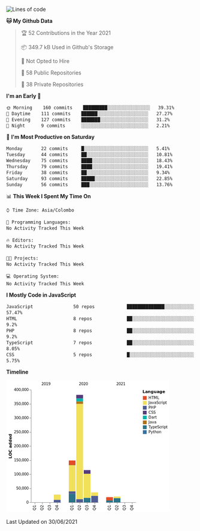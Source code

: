 
<!--START_SECTION:waka-->
![Lines of code](https://img.shields.io/badge/From%20Hello%20World%20I%27ve%20Written-753271%20lines%20of%20code-blue)

**🐱 My Github Data** 

> 🏆 52 Contributions in the Year 2021
 > 
> 📦 349.7 kB Used in Github's Storage 
 > 
> 🚫 Not Opted to Hire
 > 
> 📜 58 Public Repositories 
 > 
> 🔑 38 Private Repositories  
 > 
**I'm an Early 🐤** 

```text
🌞 Morning    160 commits    █████████░░░░░░░░░░░░░░░░   39.31% 
🌆 Daytime    111 commits    ██████░░░░░░░░░░░░░░░░░░░   27.27% 
🌃 Evening    127 commits    ███████░░░░░░░░░░░░░░░░░░   31.2% 
🌙 Night      9 commits      ░░░░░░░░░░░░░░░░░░░░░░░░░   2.21%

```
📅 **I'm Most Productive on Saturday** 

```text
Monday       22 commits     █░░░░░░░░░░░░░░░░░░░░░░░░   5.41% 
Tuesday      44 commits     ██░░░░░░░░░░░░░░░░░░░░░░░   10.81% 
Wednesday    75 commits     ████░░░░░░░░░░░░░░░░░░░░░   18.43% 
Thursday     79 commits     ████░░░░░░░░░░░░░░░░░░░░░   19.41% 
Friday       38 commits     ██░░░░░░░░░░░░░░░░░░░░░░░   9.34% 
Saturday     93 commits     █████░░░░░░░░░░░░░░░░░░░░   22.85% 
Sunday       56 commits     ███░░░░░░░░░░░░░░░░░░░░░░   13.76%

```


📊 **This Week I Spent My Time On** 

```text
⌚︎ Time Zone: Asia/Colombo

💬 Programming Languages: 
No Activity Tracked This Week

🔥 Editors: 
No Activity Tracked This Week

🐱‍💻 Projects: 
No Activity Tracked This Week

💻 Operating System: 
No Activity Tracked This Week

```

**I Mostly Code in JavaScript** 

```text
JavaScript               50 repos            ██████████████░░░░░░░░░░░   57.47% 
HTML                     8 repos             ██░░░░░░░░░░░░░░░░░░░░░░░   9.2% 
PHP                      8 repos             ██░░░░░░░░░░░░░░░░░░░░░░░   9.2% 
TypeScript               7 repos             ██░░░░░░░░░░░░░░░░░░░░░░░   8.05% 
CSS                      5 repos             █░░░░░░░░░░░░░░░░░░░░░░░░   5.75%

```


**Timeline**

![Chart not found](https://raw.githubusercontent.com/ccweerasinghe1994/ccweerasinghe1994/master/charts/bar_graph.png) 


 Last Updated on 30/06/2021
<!--END_SECTION:waka-->
